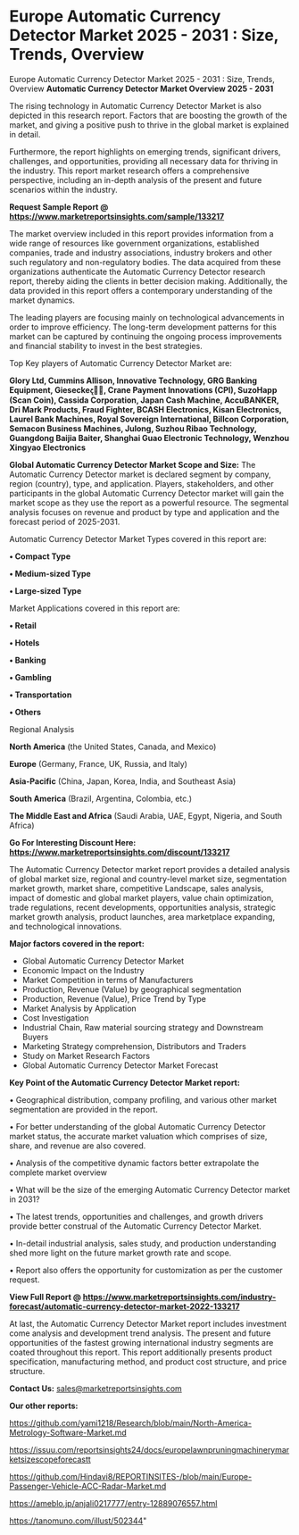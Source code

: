 # Europe Automatic Currency Detector Market 2025 - 2031 : Size, Trends, Overview
Europe Automatic Currency Detector Market 2025 - 2031 : Size, Trends, Overview
<Strong> Automatic Currency Detector Market Overview 2025 - 2031</strong>

The rising technology in Automatic Currency Detector Market is also depicted in this research report. Factors that are boosting the growth of the market, and giving a positive push to thrive in the global market is explained in detail.

Furthermore, the report highlights on emerging trends, significant drivers, challenges, and opportunities, providing all necessary data for thriving in the industry. This report market research offers a comprehensive perspective, including an in-depth analysis of the present and future scenarios within the industry.

<strong>Request Sample Report @ <a href=https://www.marketreportsinsights.com/sample/133217>https://www.marketreportsinsights.com/sample/133217</a></strong>

The market overview included in this report provides information from a wide range of resources like government organizations, established companies, trade and industry associations, industry brokers and other such regulatory and non-regulatory bodies. The data acquired from these organizations authenticate the Automatic Currency Detector research report, thereby aiding the clients in better decision making. Additionally, the data provided in this report offers a contemporary understanding of the market dynamics.

The leading players are focusing mainly on technological advancements in order to improve efficiency. The long-term development patterns for this market can be captured by continuing the ongoing process improvements and financial stability to invest in the best strategies.

Top Key players of Automatic Currency Detector Market are:

<strong>Glory Ltd, Cummins Allison, Innovative Technology, GRG Banking Equipment, Giesecke෫, Crane Payment Innovations (CPI), SuzoHapp (Scan Coin), Cassida Corporation, Japan Cash Machine, AccuBANKER, Dri Mark Products, Fraud Fighter, BCASH Electronics, Kisan Electronics, Laurel Bank Machines, Royal Sovereign International, Billcon Corporation, Semacon Business Machines, Julong, Suzhou Ribao Technology, Guangdong Baijia Baiter, Shanghai Guao Electronic Technology, Wenzhou Xingyao Electronics</strong>

<strong><b>Global Automatic Currency Detector Market Scope and Size:</b></strong>
The Automatic Currency Detector market is declared segment by company, region (country), type, and application. Players, stakeholders, and other participants in the global Automatic Currency Detector market will gain the market scope as they use the report as a powerful resource. The segmental analysis focuses on revenue and product by type and application and the forecast period of 2025-2031.

Automatic Currency Detector Market Types covered in this report are:

<strong>• Compact Type

• Medium-sized Type

• Large-sized Type</strong>

Market Applications covered in this report are:

<strong>• Retail

• Hotels

• Banking

• Gambling

• Transportation

• Others</strong> 

Regional Analysis

<strong>North America</strong> (the United States, Canada, and Mexico)

<strong>Europe</strong> (Germany, France, UK, Russia, and Italy)

<strong>Asia-Pacific</strong> (China, Japan, Korea, India, and Southeast Asia)

<strong>South America</strong> (Brazil, Argentina, Colombia, etc.)

<strong>The Middle East and Africa</strong> (Saudi Arabia, UAE, Egypt, Nigeria, and South Africa)

<strong>Go For Interesting Discount Here: <a href=https://www.marketreportsinsights.com/discount/133217>https://www.marketreportsinsights.com/discount/133217</a></strong>

The Automatic Currency Detector market report provides a detailed analysis of global market size, regional and country-level market size, segmentation market growth, market share, competitive Landscape, sales analysis, impact of domestic and global market players, value chain optimization, trade regulations, recent developments, opportunities analysis, strategic market growth analysis, product launches, area marketplace expanding, and technological innovations.

<strong><b>Major factors covered in the report:</b></strong>
<ul>
  <li>Global Automatic Currency Detector Market </li>
  <li>Economic Impact on the Industry</li>
  <li>Market Competition in terms of Manufacturers</li>
  <li>Production, Revenue (Value) by geographical segmentation</li>
  <li>Production, Revenue (Value), Price Trend by Type</li>
  <li>Market Analysis by Application</li>
  <li>Cost Investigation</li>
  <li>Industrial Chain, Raw material sourcing strategy and Downstream Buyers</li>
  <li>Marketing Strategy comprehension, Distributors and Traders</li>
  <li>Study on Market Research Factors</li>
  <li>Global Automatic Currency Detector Market Forecast</li>
</ul>

<strong><b>Key Point of the Automatic Currency Detector Market report:</b></strong>

• Geographical distribution, company profiling, and various other market segmentation are provided in the report.

• For better understanding of the global Automatic Currency Detector market status, the accurate market valuation which comprises of size, share, and revenue are also covered.

• Analysis of the competitive dynamic factors better extrapolate the complete market overview

• What will be the size of the emerging Automatic Currency Detector market in 2031?

• The latest trends, opportunities and challenges, and growth drivers provide better construal of the Automatic Currency Detector Market.

• In-detail industrial analysis, sales study, and production understanding shed more light on the future market growth rate and scope.

• Report also offers the opportunity for customization as per the customer request.

<strong><b>View Full Report @ <a href=https://www.marketreportsinsights.com/industry-forecast/automatic-currency-detector-market-2022-133217>https://www.marketreportsinsights.com/industry-forecast/automatic-currency-detector-market-2022-133217</a></b></strong>


At last, the Automatic Currency Detector Market report includes investment come analysis and development trend analysis. The present and future opportunities of the fastest growing international industry segments are coated throughout this report. This report additionally presents product specification, manufacturing method, and product cost structure, and price structure.

<strong>Contact Us:</strong>
sales@marketreportsinsights.com

<strong>Our other reports:</strong>

<a href=https://github.com/yami1218/Research/blob/main/North-America-Metrology-Software-Market.md>https://github.com/yami1218/Research/blob/main/North-America-Metrology-Software-Market.md</a>

<a href=https://issuu.com/reportsinsights24/docs/europelawnpruningmachinerymarketsizescopeforecastt>https://issuu.com/reportsinsights24/docs/europelawnpruningmachinerymarketsizescopeforecastt</a>

<a href=https://github.com/Hindavi8/REPORTINSITES-/blob/main/Europe-Passenger-Vehicle-ACC-Radar-Market.md>https://github.com/Hindavi8/REPORTINSITES-/blob/main/Europe-Passenger-Vehicle-ACC-Radar-Market.md</a>

<a href=https://ameblo.jp/anjali0217777/entry-12889076557.html>https://ameblo.jp/anjali0217777/entry-12889076557.html</a>

<a href=https://tanomuno.com/illust/502344>https://tanomuno.com/illust/502344</a>"

